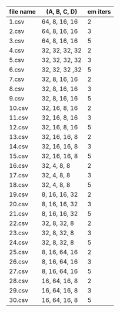 
|file name|(A, B, C, D)|em iters|
|-|-|-|
|1.csv|64, 8, 16, 16|2|
|2.csv|64, 8, 16, 16|3|
|3.csv|64, 8, 16, 16|5|
|4.csv|32, 32, 32, 32|2|
|5.csv|32, 32, 32, 32|3|
|6.csv|32, 32, 32 ,32|5|
|7.csv|32, 8, 16, 16|2|
|8.csv|32, 8, 16, 16|3|
|9.csv|32, 8, 16, 16|5|
|10.csv|32, 16, 8, 16|2|
|11.csv|32, 16, 8, 16|3|
|12.csv|32, 16, 8, 16|5|
|13.csv|32, 16, 16, 8|2|
|14.csv|32, 16, 16, 8|3|
|15.csv|32, 16, 16, 8|5|
|16.csv|32, 4, 8, 8|2|
|17.csv|32, 4, 8, 8|3|
|18.csv|32, 4, 8, 8|5|
|19.csv|8, 16, 16, 32|2|
|20.csv|8, 16, 16, 32|3|
|21.csv|8, 16, 16, 32|5|
|22.csv|32, 8, 32, 8|2|
|23.csv|32, 8, 32, 8|3|
|24.csv|32, 8, 32, 8|5|
|25.csv|8, 16, 64, 16|2|
|26.csv|8, 16, 64, 16|3|
|27.csv|8, 16, 64, 16|5|
|28.csv|16, 64, 16, 8|2|
|29.csv|16, 64, 16, 8|3|
|30.csv|16, 64, 16, 8|5|